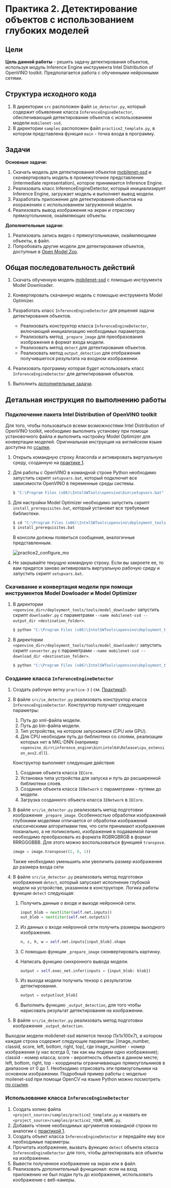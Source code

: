 # Практика 2. Детектирование объектов с использованием глубоких моделей

## Цели

__Цель данной работы__ - решить задачу детектирования объектов, используя
модуль Inference Engine инструмента Intel Distribution of OpenVINO toolkit.
Предполагается работа с обученными нейронными сетями.

## Структура исходного кода

  1. В директории `src` расположен файл `ie_detector.py`, который содержит 
  объявление класса `InferenceEngineDetector`, обеспечивающий детектирование 
  объектов с использованием модели `mobilenet-ssd`.
  1. В директории `samples` расположен файл `practice2_template.py`, в котором 
  представлена функция `main` - точка входа в программу.

## Задачи

__Основные задачи:__

  1. Скачать модель для детектирования объектов [mobilenet-ssd][mobilenetssd] 
     и сконвертировать модель в промежуточное представление (intermediate
     representation), которое принимается Inference Engine.
  1. Реализовать класс InferenceEngineDetector, который инициализирует 
     Inference Engine, загружает модель и выполняет вывод модели. 
  1. Разработать приложение для детектирования объектов на изоражениях
     с использованием загруженной модели.
  1. Реализовать вывод изображения на экран и отрисовку прямоугольников,
     окаймляющих объекты.
  
__Дополнительные задачи:__

  1. Реализовать запись видео с прямоугольниками, окаймляющими объекты, в файл.
  1. Попробовать другие модели для детектирования объектов, доступные
     в [Open Model Zoo](https://github.com/opencv/open_model_zoo).
  
## Общая последовательность действий

 1. Скачать обученную модель [mobilenet-ssd][mobilenetssd] с помощью
    инструмента Model Downloader.
 1. Конвертировать скачанную модель с помощью инструмента Model Optimizer.
 1. Разработать класс `InferenceEngineDetector` для решения задачи
    детектирования объектов.

    - Реализовать конструктор класса `InferenceEngineDetector`, включающий
      инициализацию необходимых параметров.
    - Реализовать метод `_prepare_image` для преобразования изображения
      в формат входа модели.
    - Реализовать метод `detect` для детектирования объектов.
    - Реализовать метод `output_detection` для отображения получившегося
      результата на входном изображении.
          
 1. Реализовать программу которая будет использовать класс `InferenceEngineDetector`
    для детектирования объектов.
 1. Выполнить [дополнительные задачи][addtasks].

## Детальная инструкция по выполнению работы

### Подключение пакета Intel Distribution of OpenVINO toolkit

Для того, чтобы пользоваться всеми возможностями Intel Distribution
of OpenVINO toolkit, необходимо выполнить установку при помощи установочного
файла и выполнить настройку Model Optimizer для конвертации моделей.
Оригинальная инструкция на английском языке доступна по [ссылке][install].

 1. Открыть командную строку Anaconda и активировать виртуальную среду, 
    созданную на [практике 1][practice1].

 1. Для работы с OpenVINO в командной строке Python необходимо 
    запустить скрипт `setupvars.bat`, который подключит все зависимости OpenVINO
    в переменные среды системы.
 
    ```bash
    $ "C:\Program Files (x86)\IntelSWTools\openvino\bin\setupvars.bat"
    ```

 1. Для настройки Model Optimizer необходимо запустить скрипт 
    `install_prerequisites.bat`, который установит все требуемые библиотеки.
 
    ```bash
    $ cd "C:\Program Files (x86)\IntelSWTools\openvino\deployment_tools\model_optimizer\install_prerequisites"     
    $ install_prerequisites.bat
    ```
        
    В консоли должны появиться сообщения, аналогичные представленным.
        
    ![practice2_configure_mo](/images/practice2_configure_mo.png)

 1. Не закрывайте текущую командную строку. Если вы закроете ее, то вам
    придется заново активировать виртуальную рабочую среду и запустить скрипт 
    `setupvars.bat`.

### Скачивание и конвертация модели при помощи инструментов Model Dowloader и Model Optimizer
        
 1. В директории `<openvino_dir>/deployment_tools/tools/model_downloader` 
    запустить скрипт `downloader.py` с параметрами
    `--name mobilenet-ssd --output_dir <destination_folder>`.

    ```bash
    $ python "C:\Program Files (x86)\IntelSWTools\openvino\deployment_tools\tools\model_downloader\downloader.py" --name mobilenet-ssd --output_dir <destination_folder>
    ```  
 
 1. В директории `<openvino_dir>/deployment_tools/tools/model_downloader/` 
    запустить скрипт `converter.py` с параметрами
    `--name mobilenet-ssd --download_dir <destination_folder>`.
 
    ```bash
    $ python "C:\Program Files (x86)\IntelSWTools\openvino\deployment_tools\tools\model_downloader\converter.py" --name mobilenet-ssd --download_dir <destination_folder>
    ``` 

### Создание класса `InferenceEngineDetector`
 
 1. Создать рабочую ветку `practice-3` ( см. [Практика1][practice1]).
 1. В файле `src/ie_detector.py` реализовать конструктор класса `InferenceEngineDetector`. 
    Конструктор получает следующие параметры:

      1. Путь до xml-файла модели.
      1. Путь до bin-файла модели.
      1. Тип устройства, на котором запускаемся (CPU или GPU).
      1. Для CPU необходим путь до библиотеки со слоями, реализации которых нет в MKL-DNN
      (например `<openvino_dir>\inference_engine\bin\intel64\Release\cpu_extension_avx2.dll`).
      
    Конструктор выполняет следующие действия: 
      
      1. Создание объекта класса `IECore`.
      1. Установка типа устройства для запуска и путь до расширенной библиотеки слоев.
      1. Создание объекта класса `IENetwork` с параметрами - путями до модели.
      1. Загрузка созданного объекта класса `IENetwork` в `IECore`.
      
 1. В файле `src/ie_detector.py` реализовать метод подготовки изображения `_prepare_image`.
    Особенностью обработки изображений глубокими моделями отличается от 
    обработки изображений классическими алгоритмами тем, что сети 
    принимают изображения поканально, а не попиксельно, изображения в подаваемой пачке
    необходимо преобразовать из формата RGBRGBRGB в формат RRRGGGBBB. Для этого можно 
    воспользоваться функцией `transpose`.

    ```python
    image = image.transpose((2, 0, 1)) 
    ```

    Также необходимо уменьшить или увеличить размер изображения до размера входа сети
 
 1. В файле `src/ie_detector.py` реализовать метод подготовки изображения 
    `detect`, который запускает исполнение глубокой модели на устройстве,
    указанном в конструкторе. Логика работы функции `detect` следующая:
       
    1. Получить данные о входе и выходе нейронной сети.

       ```python
       input_blob = next(iter(self.net.inputs))
       out_blob = next(iter(self.net.outputs))
       ```
       
    1. Из данных о входе нейронной сети получить размеры выходного изображения.
       
       ```python
       n, c, h, w = self.net.inputs[input_blob].shape
       ```   
       
    1. С помощью функции `_prepare_image` сконвертировать картинку.
    1. Написать функцию синхронного вывода модели.
       
       ```python
       output = self.exec_net.infer(inputs = {input_blob: blob})
       ``` 
       
    1. Из выхода модели получить тензор с результатом детектирования.
    
       ```python
       output = output[out_blob]
       ```

    1. Выполнить функцию `_output_detection`, для того чтобы нарисовать результат
       детектирования на изображении.
       
 
 1. В файле `src/ie_detector.py` реализовать метод подготовки изображения
    `_output_detection`.


Выходом модели mobilenet-ssd является тензор (1x1x100x7), в котором каждая
строка содержит следующие параметры: [image_number, classid, score, left, bottom, right, top],
где image_number - номер изображения (у нас всегда 0, так как мы подаем одно изображение);
classid - номер класса; score - вероятность объекта в данном месте;
left, bottom, right, top - координаты ограничивающих прямоугольников в диапазоне от 0 до 1.
Необходимо отрисовать эти прямоугольники на основном изображении.
Подробный пример работы с моделью moilenet-ssd при помощи OpenCV
на языке Python можно посмотреть [по ссылке][opencv_dnn_detect]. 
  
### Использование класса `InferenceEngineDetector` 

 1. Создать копию файла `<project_source>/samples/practice2_template.py`
    и назвать ее `<project_source>/samples/practice2_YOUR_NAME.py`.
 1. Добавить чтение необходимых аргументов командной строки по аналогии
    с [практикой 1][practice1].
 1. Создать объект класса `InferenceEngineDetector` и передайте ему
    все необходимые параметры.
 1. Прочитать изображение, вызвать функцию `detect` объекта класса
    `InferenceEngineDetector` для того, чтобы детектировать все объекты
    на изображении.
 1. Вывести полученное изображение на экран или в файл.
 1. Реализовать дополнительный функционал: если на вход приложению не был
    подан путь до изображения, использовать изображение с веб-камеры.
  
<!-- LINKS -->
[mobilenetssd]: https://github.com/chuanqi305/MobileNet-SSD
[install]: https://docs.openvinotoolkit.org/latest/_docs_install_guides_installing_openvino_windows.html
[addtasks]: practice2.md#Задачи
[practice1]: practice1.md
[opencv_dnn_detect]:https://ebenezertechs.com/mobilenet-ssd-using-opencv-3-4-1-deep-learning-module-python/
